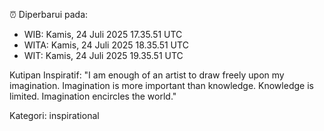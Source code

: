 ⏰ Diperbarui pada:
- WIB: Kamis, 24 Juli 2025 17.35.51 UTC
- WITA: Kamis, 24 Juli 2025 18.35.51 UTC
- WIT: Kamis, 24 Juli 2025 19.35.51 UTC

Kutipan Inspiratif:
"I am enough of an artist to draw freely upon my imagination. Imagination is more important than knowledge. Knowledge is limited. Imagination encircles the world."


Kategori: inspirational

